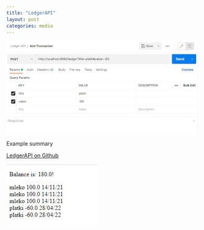 ```yaml
---
title: "LedgerAPI"
layout: post
categories: media
---
```


![LedgerAPI usage](/assets/ledger.JPG)

Example summary

[LedgerAPI on Github](https://github.com/viktorbobinski/Ledger-API)


![LedgerAPI app](/assets/ledger-html.JPG)
